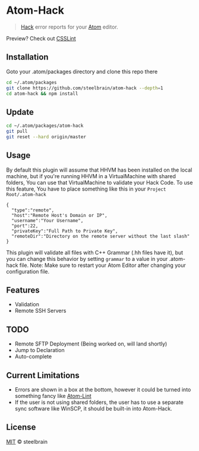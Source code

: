 # Atom-Hack

> [Hack](https://github.com/facebook/hhvm) error reports for your [Atom](http://atom.io) editor.

Preview? Check out [CSSLint](https://github.com/tcarlsen/atom-csslint)

## Installation

Goto your .atom/packages directory and clone this repo there

```bash
cd ~/.atom/packages
git clone https://github.com/steelbrain/atom-hack --depth=1
cd atom-hack && npm install
```

## Update

```bash
cd ~/.atom/packages/atom-hack
git pull
git reset --hard origin/master
```

## Usage

By default this plugin will assume that HHVM has been installed on the local machine, but if you're running HHVM in a VirtualMachine with shared folders, You can use that VirtualMachine to validate your Hack Code. To use this feature, You have to place something like this in your `Project Root/.atom-hack`
```
{
  "type":"remote",
  "host":"Remote Host's Domain or IP",
  "username":"Your Username",
  "port":22,
  "privateKey":"Full Path to Private Key",
  "remoteDir":"Directory on the remote server without the last slash"
}
```
This plugin will validate all files with C++ Grammar (.hh files have it), but you can change this behavior by setting `grammar` to a value in your .atom-hack file.
Note: Make sure to restart your Atom Editor after changing your configuration file.

## Features

 * Validation
 * Remote SSH Servers

## TODO

 * Remote SFTP Deployment (Being worked on, will land shortly)
 * Jump to Declaration
 * Auto-complete

## Current Limitations
* Errors are shown in a box at the bottom, however it could be turned into something fancy like [Atom-Lint](https://atom.io/packages/atom-lint)
* If the user is not using shared folders, the user has to use a separate sync software like WinSCP, it should be built-in into Atom-Hack.

## License

[MIT](http://opensource.org/licenses/MIT) © steelbrain
